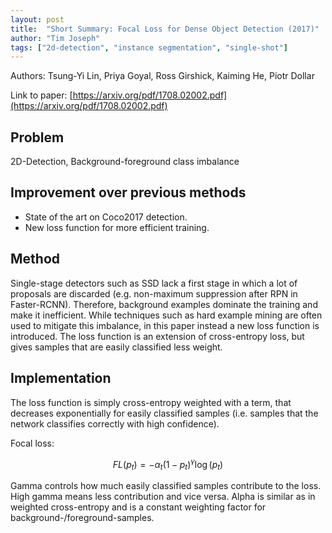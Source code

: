 ```yaml
---
layout: post
title:  "Short Summary: Focal Loss for Dense Object Detection (2017)"
author: "Tim Joseph"
tags: ["2d-detection", "instance segmentation", "single-shot"]
---
```


Authors: Tsung-Yi Lin, Priya Goyal, Ross Girshick, Kaiming He,  Piotr Dollar


Link to paper: [https://arxiv.org/pdf/1708.02002.pdf](https://arxiv.org/pdf/1708.02002.pdf) 

## Problem

2D-Detection, Background-foreground class imbalance

## Improvement over previous methods

* State of the art on Coco2017 detection.
* New loss function for more efficient training.

## Method 

Single-stage detectors such as SSD lack a first stage in which a lot of proposals are discarded (e.g. non-maximum suppression after RPN in Faster-RCNN). Therefore, background examples dominate the training and make it inefficient. While techniques such as hard example mining are often used to mitigate this imbalance, in this paper instead a new loss function is introduced. The loss function is an extension of cross-entropy loss, but gives samples that are easily classified less weight.

## Implementation
The loss function is simply cross-entropy weighted with a term, that decreases exponentially for easily classified samples (i.e. samples that the network classifies correctly with high confidence). 

Focal loss:

$$FL(p_t) = -\alpha_t (1-p_t)^{\gamma} \log(p_t) $$

Gamma controls how much easily classified samples contribute to the loss. High gamma means less contribution and vice versa. Alpha is similar as in weighted cross-entropy and is a constant weighting factor for background-/foreground-samples.